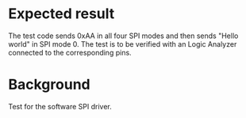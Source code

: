 Expected result
===============
The test code sends 0xAA in all four SPI modes and then sends "Hello world" in
SPI mode 0. The test is to be verified with an Logic Analyzer connected to the
corresponding pins.

Background
==========
Test for the software SPI driver.

